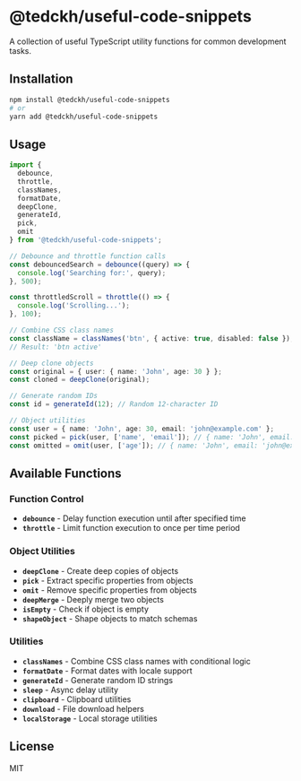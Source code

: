 # @tedckh/useful-code-snippets

A collection of useful TypeScript utility functions for common development tasks.

## Installation

```bash
npm install @tedckh/useful-code-snippets
# or
yarn add @tedckh/useful-code-snippets
```

## Usage

```typescript
import { 
  debounce, 
  throttle, 
  classNames, 
  formatDate, 
  deepClone, 
  generateId,
  pick,
  omit 
} from '@tedckh/useful-code-snippets';

// Debounce and throttle function calls
const debouncedSearch = debounce((query) => {
  console.log('Searching for:', query);
}, 500);

const throttledScroll = throttle(() => {
  console.log('Scrolling...');
}, 100);

// Combine CSS class names
const className = classNames('btn', { active: true, disabled: false });
// Result: 'btn active'

// Deep clone objects
const original = { user: { name: 'John', age: 30 } };
const cloned = deepClone(original);

// Generate random IDs
const id = generateId(12); // Random 12-character ID

// Object utilities
const user = { name: 'John', age: 30, email: 'john@example.com' };
const picked = pick(user, ['name', 'email']); // { name: 'John', email: 'john@example.com' }
const omitted = omit(user, ['age']); // { name: 'John', email: 'john@example.com' }
```

## Available Functions

### Function Control
- **`debounce`** - Delay function execution until after specified time
- **`throttle`** - Limit function execution to once per time period

### Object Utilities
- **`deepClone`** - Create deep copies of objects
- **`pick`** - Extract specific properties from objects
- **`omit`** - Remove specific properties from objects
- **`deepMerge`** - Deeply merge two objects
- **`isEmpty`** - Check if object is empty
- **`shapeObject`** - Shape objects to match schemas

### Utilities
- **`classNames`** - Combine CSS class names with conditional logic
- **`formatDate`** - Format dates with locale support
- **`generateId`** - Generate random ID strings
- **`sleep`** - Async delay utility
- **`clipboard`** - Clipboard utilities
- **`download`** - File download helpers
- **`localStorage`** - Local storage utilities

## License

MIT